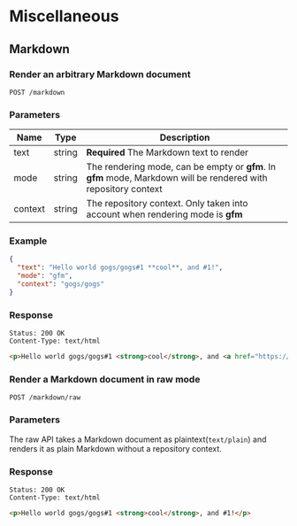 # Miscellaneous

## Markdown

### Render an arbitrary Markdown document

```
POST /markdown
```

### Parameters

|Name|Type|Description|
|----|----|-----------|
|text|string|**Required** The Markdown text to render|
|mode|string|The rendering mode, can be empty or **gfm**. In **gfm** mode, Markdown will be rendered with repository context|
|context|string|The repository context. Only taken into account when rendering mode is **gfm**|

### Example

```json
{
  "text": "Hello world gogs/gogs#1 **cool**, and #1!",
  "mode": "gfm",
  "context": "gogs/gogs"
}
```

### Response

```
Status: 200 OK
Content-Type: text/html
```
```html
<p>Hello world gogs/gogs#1 <strong>cool</strong>, and <a href="https://try.gogs.io/gogs/gogs/issues/1" rel="nofollow">#1</a>!</p>
```

### Render a Markdown document in raw mode

```
POST /markdown/raw
```

### Parameters

The raw API takes a Markdown document as plaintext(`text/plain`) and renders it as plain Markdown without a repository context.

### Response

```
Status: 200 OK
Content-Type: text/html
```
```html
<p>Hello world gogs/gogs#1 <strong>cool</strong>, and #1!</p>
```
